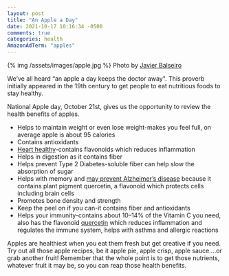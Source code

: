 ```yaml
---
layout: post
title: "An Apple a Day"
date: 2021-10-17 10:16:34 -0500
comments: true
categories: health
AmazonAdTerm: "apples"
---
```

{% img /assets/images/apple.jpg %}
Photo by <a href="https://unsplash.com/@javier_balseiro?utm_source=unsplash&utm_medium=referral&utm_content=creditCopyText">Javier Balseiro</a>

We’ve all heard  “an apple a day keeps the doctor away". This proverb initially appeared in the 19th century to get people to eat nutritious foods to stay healthy.

National Apple day, October 21st, gives us the opportunity to review the health benefits of apples.

- Helps to maintain weight or even lose weight-makes you feel full,  on average apple is about 95 calories
- Contains antioxidants
- [Heart healthy](https://pubmed.ncbi.nlm.nih.gov/29086478/)-contains flavonoids which reduces inflammation
- Helps in digestion as it contains fiber
- Helps prevent Type 2 Diabetes-soluble fiber can help slow the absorption of sugar
- Helps with memory and [may prevent Alzheimer’s disease](https://academic.oup.com/ajcn/article/112/2/343/5823790) because it contains plant pigment quercetin, a flavonoid which protects cells including brain cells
- Promotes bone density and strength
- Keep the peel on if you can-it contains fiber and  antioxidants
- Helps your immunity-contains about 10–14% of the Vitamin C you need, also has the flavonoid [quercetin](https://pubmed.ncbi.nlm.nih.gov/27187333/) which reduces inflammation and regulates the immune system, helps with asthma and allergic reactions


Apples are healthiest when you eat them fresh but get creative if you need. Try out all those apple recipes, be it apple pie, apple crisp, apple sauce….or grab another fruit! Remember that the whole point is to get those nutrients, whatever fruit it may be, so you can reap those health benefits.
